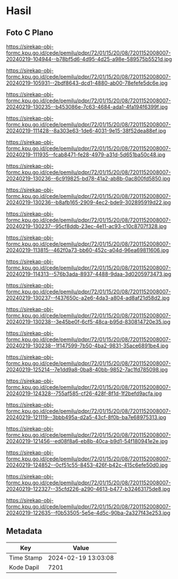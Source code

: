 # Hasil

## Foto C Plano

https://sirekap-obj-formc.kpu.go.id/cede/pemilu/pdpr/72/01/15/20/08/7201152008007-20240219-104944--b78bf5d6-4d95-4d25-a98e-589575b5521d.jpg

https://sirekap-obj-formc.kpu.go.id/cede/pemilu/pdpr/72/01/15/20/08/7201152008007-20240219-105931--2bdf8643-dcd1-4880-ab00-78efefe5dc6e.jpg

https://sirekap-obj-formc.kpu.go.id/cede/pemilu/pdpr/72/01/15/20/08/7201152008007-20240219-130235--b453086e-7c63-4684-ada1-4fa194f6399f.jpg

https://sirekap-obj-formc.kpu.go.id/cede/pemilu/pdpr/72/01/15/20/08/7201152008007-20240219-111428--8a303e63-1de6-4031-9e15-38f52dea88ef.jpg

https://sirekap-obj-formc.kpu.go.id/cede/pemilu/pdpr/72/01/15/20/08/7201152008007-20240219-111935--fcab8471-fe28-4979-a31d-5d651ba50c48.jpg

https://sirekap-obj-formc.kpu.go.id/cede/pemilu/pdpr/72/01/15/20/08/7201152008007-20240219-130236--6c919825-bd78-41a2-ab8b-0ac800fd5850.jpg

https://sirekap-obj-formc.kpu.go.id/cede/pemilu/pdpr/72/01/15/20/08/7201152008007-20240219-130236--b8afb165-2909-4ec2-bde9-302895919d22.jpg

https://sirekap-obj-formc.kpu.go.id/cede/pemilu/pdpr/72/01/15/20/08/7201152008007-20240219-130237--95cf8ddb-23ec-4e11-ac93-c10c8707f328.jpg

https://sirekap-obj-formc.kpu.go.id/cede/pemilu/pdpr/72/01/15/20/08/7201152008007-20240219-113815--462f0a73-bb60-452c-a04d-96ea69811606.jpg

https://sirekap-obj-formc.kpu.go.id/cede/pemilu/pdpr/72/01/15/20/08/7201152008007-20240219-114313--576b3ada-8937-4488-9daa-3d0205973473.jpg

https://sirekap-obj-formc.kpu.go.id/cede/pemilu/pdpr/72/01/15/20/08/7201152008007-20240219-130237--f437650c-a2e6-4da3-a804-ad8af21d58d2.jpg

https://sirekap-obj-formc.kpu.go.id/cede/pemilu/pdpr/72/01/15/20/08/7201152008007-20240219-130238--3e45be0f-6cf5-48ca-b95d-830814720e35.jpg

https://sirekap-obj-formc.kpu.go.id/cede/pemilu/pdpr/72/01/15/20/08/7201152008007-20240219-130238--1f147599-7b50-4ba2-9831-35ace6891be4.jpg

https://sirekap-obj-formc.kpu.go.id/cede/pemilu/pdpr/72/01/15/20/08/7201152008007-20240219-125214--7e1dd9a8-0ba8-40bb-9852-7ac1fd785098.jpg

https://sirekap-obj-formc.kpu.go.id/cede/pemilu/pdpr/72/01/15/20/08/7201152008007-20240219-124328--755af585-cf26-428f-8f1d-1f2befd9acfa.jpg

https://sirekap-obj-formc.kpu.go.id/cede/pemilu/pdpr/72/01/15/20/08/7201152008007-20240219-121119--3bbb495a-d2a5-43cf-8f0b-ba7e68975313.jpg

https://sirekap-obj-formc.kpu.go.id/cede/pemilu/pdpr/72/01/15/20/08/7201152008007-20240219-121456--ed08f8a6-eb8b-40ca-b9d1-54f180941e2e.jpg

https://sirekap-obj-formc.kpu.go.id/cede/pemilu/pdpr/72/01/15/20/08/7201152008007-20240219-124852--0cf51c55-8453-426f-b42c-415c6efe50d0.jpg

https://sirekap-obj-formc.kpu.go.id/cede/pemilu/pdpr/72/01/15/20/08/7201152008007-20240219-122327--35cfd226-a290-4613-b477-b32463175de8.jpg

https://sirekap-obj-formc.kpu.go.id/cede/pemilu/pdpr/72/01/15/20/08/7201152008007-20240219-122635--f0b53505-5e5e-4d5c-90ba-2a327f43e253.jpg


## Metadata

| Key        | Value               |
| ---------- | ------------------- |
| Time Stamp | 2024-02-19 13:03:08 |
| Kode Dapil | 7201                |



